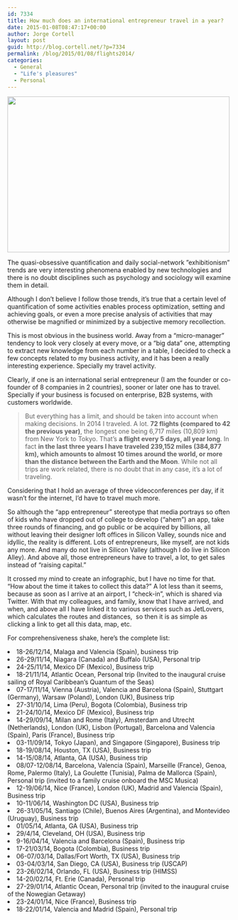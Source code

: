 ```yaml
---
id: 7334
title: How much does an international entrepreneur travel in a year?
date: 2015-01-08T08:47:17+00:00
author: Jorge Cortell
layout: post
guid: http://blog.cortell.net/?p=7334
permalink: /blog/2015/01/08/flights2014/
categories:
  - General
  - "Life's pleasures"
  - Personal
---
```

<p class="p1">
  <img class="aligncenter" src="http://www.jetlovers.com/flights/map/?w=500&h=350&uid=11060" alt="" width="500" height="350" />
</p>

<p class="p1">
  The quasi-obsessive quantification and daily social-network ”exhibitionism&#8221; trends are very interesting phenomena enabled by new technologies and there is no doubt disciplines such as psychology and sociology will examine them in detail.
</p>

<p class="p1">
  Although I don’t believe I follow those trends, it’s true that a certain level of quantification of some activities enables process optimization, setting and achieving goals, or even a more precise analysis of activities that may otherwise be magnified or minimized by a subjective memory recollection.
</p>

<p class="p1">
  This is most obvious in the business world. Away from a &#8220;micro-manager&#8221; tendency to look very closely at every move, or a &#8220;big data&#8221; one, attempting to extract new knowledge from each number in a table, I decided to check a few concepts related to my business activity, and it has been a really interesting experience. Specially my travel activity.
</p>

<p class="p1">
  Clearly, if one is an international serial entrepreneur (I am the founder or co-founder of 8 companies in 2 countries), sooner or later one has to travel. Specially if your business is focused on enterprise, B2B systems, with customers worldwide.
</p>

> <p class="p1">
>   But everything has a limit, and should be taken into account when making decisions. In 2014 I traveled. A lot. <strong>72 flights (compared to 42 the previous year)</strong>, the longest one being 6,717 miles (10,809 km) from New York to Tokyo. That&#8217;s <strong>a flight every 5 days, all year long</strong>. In fact <strong>in the last three years I have traveled 239,152 miles (384,877 km), which amounts to almost 10 times around the world, or more than the distance between the Earth and the Moon</strong>. While not all trips are work related, there is no doubt that in any case, it’s a lot of traveling.
> </p>

<p class="p1">
  Considering that I hold an average of three videoconferences per day, if it wasn’t for the internet, I’d have to travel much more.
</p>

<p class="p1">
  So although the “app entrepreneur&#8221; stereotype that media portrays so often of kids who have dropped out of college to develop (&#8220;ahem&#8221;) an app, take three rounds of financing, and go public or be acquired by billions, all without leaving their designer loft offices in Silicon Valley, sounds nice and idyllic, the reality is different. Lots of entrepreneurs, like myself, are not kids any more. And many do not live in Silicon Valley (although I do live in Silicon Alley). And above all, those entrepreneurs have to travel, a lot, to get sales instead of “raising capital.”
</p>

<p class="p1">
  It crossed my mind to create an infographic, but I have no time for that. “How about the time it takes to collect this data?&#8221; A lot less than it seems, because as soon as I arrive at an airport, I &#8220;check-in&#8221;, which is shared via Twitter. With that my colleagues, and family, know that I have arrived, and when, and above all I have linked it to various services such as JetLovers, which calculates the routes and distances,<span class="Apple-converted-space">  </span>so then it is as simple as clicking a link to get all this data, map, etc.
</p>

<p class="p1">
  For comprehensiveness shake, here&#8217;s the complete list:
</p>

<li class="p1">
  18-26/12/14, Malaga and Valencia (Spain), business trip
</li>
<li class="p1">
  26-29/11/14, Niagara (Canada) and Buffalo (USA), Personal trip
</li>
<li class="p1">
  24-25/11/14, Mexico DF (Mexico), Business trip
</li>
<li class="p1">
  18-21/11/14, Atlantic Ocean, Personal trip (Invited to the inaugural cruise sailing of Royal Caribbean’s Quantum of the Seas)
</li>
<li class="p1">
  07-17/11/14, Vienna (Austria), Valencia and Barcelona (Spain), Stuttgart (Germany), Warsaw (Poland), London (UK), Business trip
</li>
<li class="p1">
  27-31/10/14, Lima (Peru), Bogota (Colombia), Business trip
</li>
<li class="p1">
  21-24/10/14, Mexico DF (Mexico), Business trip
</li>
<li class="p1">
  14-29/09/14, Milan and Rome (Italy), Amsterdam and Utrecht (Netherlands), London (UK), Lisbon (Portugal), Barcelona and Valencia (Spain), Paris (France), Business trip
</li>
<li class="p1">
  03-11/09/14, Tokyo (Japan), and Singapore (Singapore), Business trip
</li>
<li class="p1">
  18-19/08/14, Houston, TX (USA), Business trip
</li>
<li class="p1">
  14-15/08/14, Atlanta, GA (USA), Business trip
</li>
<li class="p1">
  08/07-12/08/14, Barcelona, Valencia (Spain), Marseille (France), Genoa, Rome, Palermo (Italy), La Goulette (Tunisia), Palma de Mallorca (Spain), Personal trip (invited to a family cruise onboard the MSC Musica)
</li>
<li class="p1">
  12-19/06/14, Nice (France), London (UK), Madrid and Valencia (Spain), Business trip
</li>
<li class="p1">
  10-11/06/14, Washington DC (USA), Business trip
</li>
<li class="p1">
  26-31/05/14, Santiago (Chile), Buenos Aires (Argentina), and Montevideo (Uruguay), Business trip
</li>
<li class="p1">
  01/05/14, Atlanta, GA (USA), Business trip
</li>
<li class="p1">
  29/4/14, Cleveland, OH (USA), Business trip
</li>
<li class="p1">
  9-16/04/14, Valencia and Barcelona (Spain), Business trip
</li>
<li class="p1">
  17-21/03/14, Bogota (Colombia), Business trip
</li>
<li class="p1">
  06-07/03/14, Dallas/Fort Worth, TX (USA), Business trip
</li>
<li class="p1">
  03-04/03/14, San Diego, CA (USA), Business trip (USCAP)
</li>
<li class="p1">
  23-26/02/14, Orlando, FL (USA), Business trip (HIMSS)
</li>
<li class="p1">
  14-20/02/14, Ft. Erie (Canada), Personal trip
</li>
<li class="p1">
  27-29/01/14, Atlantic Ocean, Personal trip (invited to the inaugural cruise of the Nowegian Getaway)
</li>
<li class="p1">
  23-24/01/14, Nice (France), Business trip
</li>
<li class="p1">
  18-22/01/14, Valencia and Madrid (Spain), Personal trip
</li>